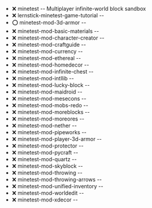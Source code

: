 - :x:  minetest  --	Multiplayer infinite-world block sandbox
- :x:  lernstick-minetest-game-tutorial  --	
- :o:  minetest-mod-3d-armor  --	
- :x:  minetest-mod-basic-materials  --	
- :x:  minetest-mod-character-creator  --	
- :x:  minetest-mod-craftguide  --	
- :x:  minetest-mod-currency  --	
- :x:  minetest-mod-ethereal  --	
- :x:  minetest-mod-homedecor  --	
- :x:  minetest-mod-infinite-chest  --	
- :x:  minetest-mod-intllib  --	
- :x:  minetest-mod-lucky-block  --	
- :x:  minetest-mod-maidroid  --	
- :x:  minetest-mod-mesecons  --	
- :x:  minetest-mod-mobs-redo  --	
- :x:  minetest-mod-moreblocks  --	
- :x:  minetest-mod-moreores  --	
- :x:  minetest-mod-nether  --	
- :x:  minetest-mod-pipeworks  --	
- :x:  minetest-mod-player-3d-armor  --	
- :x:  minetest-mod-protector  --	
- :x:  minetest-mod-pycraft  --	
- :x:  minetest-mod-quartz  --	
- :x:  minetest-mod-skyblock  --	
- :x:  minetest-mod-throwing  --	
- :x:  minetest-mod-throwing-arrows  --	
- :x:  minetest-mod-unified-inventory  --	
- :x:  minetest-mod-worldedit  --	
- :x:  minetest-mod-xdecor  --	
